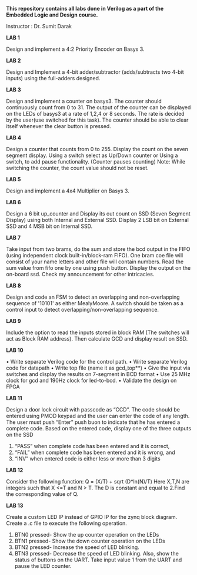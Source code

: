 **This repository contains all labs done in Verilog as a part of the Embedded Logic and Design course.**

Instructor : Dr. Sumit Darak

**LAB 1**

Design and implement a 4:2 Priority Encoder on Basys 3.

**LAB 2**

Design and Implement a 4-bit adder/subtractor (adds/subtracts two 4-bit inputs)
using the full-adders designed.

**LAB 3**

Design and implement a counter on basys3. The counter should continuously count from 0
to 31. The output of the counter can be displayed on the LEDs of basys3 at a rate of 1,2,4 or 8
seconds. The rate is decided by the user(use switched for this task). The counter should be able
to clear itself whenever the clear button is pressed.

**LAB 4**

Design a counter that counts from 0 to 255.
Display the count on the seven segment display.
Using a switch select as Up/Down counter or Using a switch, to add pause functionality. (Counter pauses counting)
Note: While switching the counter, the count value should not be reset.

**LAB 5**

Design and implement a 4x4 Multiplier on Basys 3.

**LAB 6**

Design a 6 bit up_counter and Display its out count on SSD (Seven Segment Display) using both Internal and External SSD. Display 2 LSB bit on External SSD and 4 MSB bit on Internal SSD.

**LAB 7**

Take input from two brams, do the sum and store the bcd output in the FIFO (using independent clock built-in/block-ram FIFO​). One bram coe file will consist of your name letters and other file will contain numbers. Read the sum value from fifo one by one using push button. Display the output on the on-board ssd. Check my announcement for other intricacies.

**LAB 8**

Design and code an FSM to detect an overlapping and non-overlapping sequence of '10101' as either MealyMoore. A switch should be taken as a control input to detect overlapping/non-overlapping sequence.

**LAB 9**

Include the option to read the inputs stored in block RAM (The switches will act as Block RAM address).
Then calculate GCD and display result on SSD.

**LAB 10**

• Write separate Verilog code for the control path.
• Write separate Verilog code for datapath 
• Write top file (name it as gcd_top**) 
• Give the input via switches and display the results on 7-segment in BCD format 
• Use 25 MHz clock for gcd and 190Hz clock for led-to-bcd. 
• Validate the design on FPGA

**LAB 11**

Design a door lock circuit with passcode as “CCD”. The code should be entered
using PMOD keypad and the user can enter the code of any length. The user
must push “Enter” push buon to indicate that he has entered a
complete code. Based on the entered code, display one of the three outputs on
the SSD
1) “PASS” when complete code has been entered and it is correct,
2) “FAIL” when complete code has been entered and it is wrong, and
3) “INV” when entered code is either less or more than 3 digits

**LAB 12**

Consider the following function:
Q = (X/T) + sqrt (D*ln(N)/T)
Here X,T,N are integers such that X <=T and N > T. The D is constant and equal to 2.Find the corresponding value of Q.

**LAB 13**

Create a custom LED IP instead of GPIO IP for the zynq block diagram. Create a .c file
to execute the following operation.
1. BTN0 pressed- Show the up counter operation on the LEDs
2. BTN1 pressed- Show the down counter operation on the LEDs
3. BTN2 pressed- Increase the speed of LED blinking.
4. BTN3 pressed- Decrease the speed of LED blinking.
Also, show the status of buttons on the UART. Take input value 1 from the UART and
pause the LED counter.
